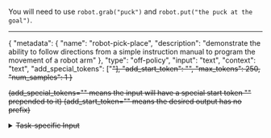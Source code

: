 

You will need to use `robot.grab("puck")` and `robot.put("the puck at the goal")`.

---

{
    "metadata": {
        "name": "robot-pick-place",
        "description": "demonstrate the ability to follow directions from a simple instruction manual to program the movement of a robot arm"
    },
    "type": "off-policy",
    "input": "text",
    "context": "text",
    "add_special_tokens": ["<s>"],
    "add_start_token": "<s>",
    "max_tokens": 250,
    "num_samples": 1
}

(add_special_tokens="<s>" means the input will have a special start token "<s>" prepended to it)
(add_start_token="" means the desired output has no prefix)



<details>
<summary>Task-specific Input</summary>
# button-press-topdown: push the button down from above
def button_press_topdown(robot):
    if check("the robot's gripper is not vertically aligned with button"):
        robot.put("gripper above button")
    if check("the robot's gripper is vertically aligned with button"):
        robot.push("down on button")

# drawer-open: pull the drawer open
def drawer_open(robot):
    if check("the robot's gripper is not vertically aligned with drawer handle"):
        robot.put("gripper above drawer handle")
    if check("the robot's gripper is vertically aligned with drawer handle and the robot's gripper is not around drawer handle"):
        robot.put("gripper around drawer handle")
    if check("the robot's gripper is around drawer handle"):
        robot.pull("away from drawer")

# door-open: pull the door open
def door_open(robot):
    if check("the robot's gripper is not almost vertically aligned with door handle"):
        robot.put("gripper above door handle")
    if check("the robot's gripper is almost vertically aligned with the door handle and the robot's gripper is open"):
        robot.put("gripper around door handle")
    if check("the robot's gripper is vertically aligned with the door handle"):
        robot.pull("door open")

# drawer-close: push the drawer close
def drawer_close(robot):
    if check("the robot's gripper